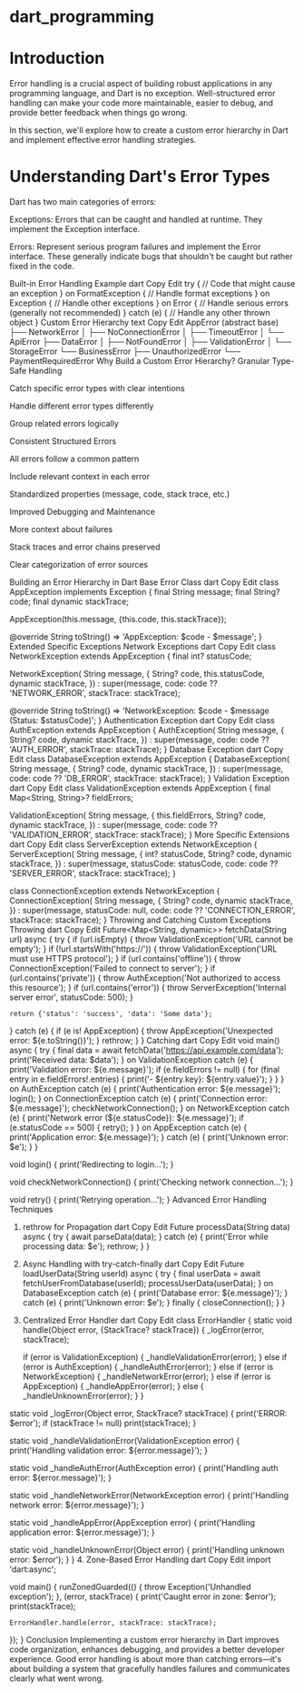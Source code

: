 # dart_programming

# Introduction
Error handling is a crucial aspect of building robust applications in any programming language, and Dart is no exception. Well-structured error handling can make your code more maintainable, easier to debug, and provide better feedback when things go wrong.

In this section, we'll explore how to create a custom error hierarchy in Dart and implement effective error handling strategies.

# Understanding Dart's Error Types
Dart has two main categories of errors:

Exceptions: Errors that can be caught and handled at runtime. They implement the Exception interface.

Errors: Represent serious program failures and implement the Error interface. These generally indicate bugs that shouldn't be caught but rather fixed in the code.

Built-in Error Handling Example
dart
Copy
Edit
try {
  // Code that might cause an exception
} on FormatException {
  // Handle format exceptions
} on Exception {
  // Handle other exceptions
} on Error {
  // Handle serious errors (generally not recommended)
} catch (e) {
  // Handle any other thrown object
}
Custom Error Hierarchy
text
Copy
Edit
AppError (abstract base)
├── NetworkError
│   ├── NoConnectionError
│   ├── TimeoutError
│   └── ApiError
├── DataError
│   ├── NotFoundError
│   ├── ValidationError
│   └── StorageError
└── BusinessError
    ├── UnauthorizedError
    └── PaymentRequiredError
Why Build a Custom Error Hierarchy?
Granular Type-Safe Handling

Catch specific error types with clear intentions

Handle different error types differently

Group related errors logically

Consistent Structured Errors

All errors follow a common pattern

Include relevant context in each error

Standardized properties (message, code, stack trace, etc.)

Improved Debugging and Maintenance

More context about failures

Stack traces and error chains preserved

Clear categorization of error sources

Building an Error Hierarchy in Dart
Base Error Class
dart
Copy
Edit
class AppException implements Exception {
  final String message;
  final String? code;
  final dynamic stackTrace;

  AppException(this.message, {this.code, this.stackTrace});

  @override
  String toString() => 'AppException: $code - $message';
}
Extended Specific Exceptions
Network Exceptions
dart
Copy
Edit
class NetworkException extends AppException {
  final int? statusCode;

  NetworkException(
    String message, {
    String? code,
    this.statusCode,
    dynamic stackTrace,
  }) : super(message, code: code ?? 'NETWORK_ERROR', stackTrace: stackTrace);

  @override
  String toString() =>
      'NetworkException: $code - $message (Status: $statusCode)';
}
Authentication Exception
dart
Copy
Edit
class AuthException extends AppException {
  AuthException(
    String message, {
    String? code,
    dynamic stackTrace,
  }) : super(message, code: code ?? 'AUTH_ERROR', stackTrace: stackTrace);
}
Database Exception
dart
Copy
Edit
class DatabaseException extends AppException {
  DatabaseException(
    String message, {
    String? code,
    dynamic stackTrace,
  }) : super(message, code: code ?? 'DB_ERROR', stackTrace: stackTrace);
}
Validation Exception
dart
Copy
Edit
class ValidationException extends AppException {
  final Map<String, String>? fieldErrors;

  ValidationException(
    String message, {
    this.fieldErrors,
    String? code,
    dynamic stackTrace,
  }) : super(message, code: code ?? 'VALIDATION_ERROR', stackTrace: stackTrace);
}
More Specific Extensions
dart
Copy
Edit
class ServerException extends NetworkException {
  ServerException(
    String message, {
    int? statusCode,
    String? code,
    dynamic stackTrace,
  }) : super(message,
            statusCode: statusCode,
            code: code ?? 'SERVER_ERROR',
            stackTrace: stackTrace);
}

class ConnectionException extends NetworkException {
  ConnectionException(
    String message, {
    String? code,
    dynamic stackTrace,
  }) : super(message,
            statusCode: null,
            code: code ?? 'CONNECTION_ERROR',
            stackTrace: stackTrace);
}
Throwing and Catching Custom Exceptions
Throwing
dart
Copy
Edit
Future<Map<String, dynamic>> fetchData(String url) async {
  try {
    if (url.isEmpty) {
      throw ValidationException('URL cannot be empty');
    }
    if (!url.startsWith('https://')) {
      throw ValidationException('URL must use HTTPS protocol');
    }
    if (url.contains('offline')) {
      throw ConnectionException('Failed to connect to server');
    }
    if (url.contains('private')) {
      throw AuthException('Not authorized to access this resource');
    }
    if (url.contains('error')) {
      throw ServerException('Internal server error', statusCode: 500);
    }

    return {'status': 'success', 'data': 'Some data'};
  } catch (e) {
    if (e is! AppException) {
      throw AppException('Unexpected error: ${e.toString()}');
    }
    rethrow;
  }
}
Catching
dart
Copy
Edit
void main() async {
  try {
    final data = await fetchData('https://api.example.com/data');
    print('Received data: $data');
  } on ValidationException catch (e) {
    print('Validation error: ${e.message}');
    if (e.fieldErrors != null) {
      for (final entry in e.fieldErrors!.entries) {
        print('- ${entry.key}: ${entry.value}');
      }
    }
  } on AuthException catch (e) {
    print('Authentication error: ${e.message}');
    login();
  } on ConnectionException catch (e) {
    print('Connection error: ${e.message}');
    checkNetworkConnection();
  } on NetworkException catch (e) {
    print('Network error (${e.statusCode}): ${e.message}');
    if (e.statusCode == 500) {
      retry();
    }
  } on AppException catch (e) {
    print('Application error: ${e.message}');
  } catch (e) {
    print('Unknown error: $e');
  }
}

void login() {
  print('Redirecting to login...');
}

void checkNetworkConnection() {
  print('Checking network connection...');
}

void retry() {
  print('Retrying operation...');
}
Advanced Error Handling Techniques
1. rethrow for Propagation
dart
Copy
Edit
Future<void> processData(String data) async {
  try {
    await parseData(data);
  } catch (e) {
    print('Error while processing data: $e');
    rethrow;
  }
}
2. Async Handling with try-catch-finally
dart
Copy
Edit
Future<void> loadUserData(String userId) async {
  try {
    final userData = await fetchUserFromDatabase(userId);
    processUserData(userData);
  } on DatabaseException catch (e) {
    print('Database error: ${e.message}');
  } catch (e) {
    print('Unknown error: $e');
  } finally {
    closeConnection();
  }
}
3. Centralized Error Handler
dart
Copy
Edit
class ErrorHandler {
  static void handle(Object error, {StackTrace? stackTrace}) {
    _logError(error, stackTrace);

    if (error is ValidationException) {
      _handleValidationError(error);
    } else if (error is AuthException) {
      _handleAuthError(error);
    } else if (error is NetworkException) {
      _handleNetworkError(error);
    } else if (error is AppException) {
      _handleAppError(error);
    } else {
      _handleUnknownError(error);
    }
  }

  static void _logError(Object error, StackTrace? stackTrace) {
    print('ERROR: $error');
    if (stackTrace != null) print(stackTrace);
  }

  static void _handleValidationError(ValidationException error) {
    print('Handling validation error: ${error.message}');
  }

  static void _handleAuthError(AuthException error) {
    print('Handling auth error: ${error.message}');
  }

  static void _handleNetworkError(NetworkException error) {
    print('Handling network error: ${error.message}');
  }

  static void _handleAppError(AppException error) {
    print('Handling application error: ${error.message}');
  }

  static void _handleUnknownError(Object error) {
    print('Handling unknown error: $error');
  }
}
4. Zone-Based Error Handling
dart
Copy
Edit
import 'dart:async';

void main() {
  runZonedGuarded(() {
    throw Exception('Unhandled exception');
  }, (error, stackTrace) {
    print('Caught error in zone: $error');
    print(stackTrace);

    ErrorHandler.handle(error, stackTrace: stackTrace);
  });
}
Conclusion
Implementing a custom error hierarchy in Dart improves code organization, enhances debugging, and provides a better developer experience. Good error handling is about more than catching errors—it's about building a system that gracefully handles failures and communicates clearly what went wrong.
